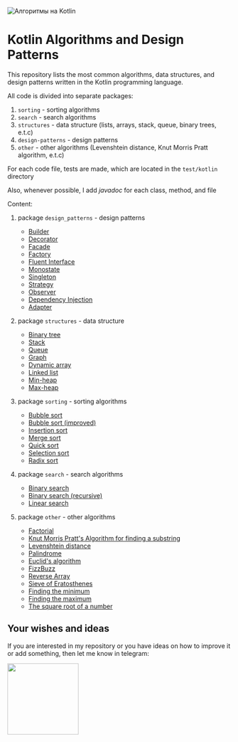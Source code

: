 ![Алгоритмы на Kotlin](https://github.com/KiberneticWorm/Kotlin-Algorithms-and-Design-Patterns/blob/master/assets/algo_english.png)

# Kotlin Algorithms and Design Patterns

This repository lists the most common algorithms, data structures, and design patterns written in the Kotlin programming language.

All code is divided into separate packages:

1. <code>sorting</code> - sorting algorithms
2. <code>search</code> - search algorithms
3. <code>structures</code> - data structure (lists, arrays, stack, queue, binary trees, e.t.c)
4. <code>design-patterns</code> - design patterns
5. <code>other</code> - other algorithms (Levenshtein distance, Knut Morris Pratt algorithm, e.t.c)

For each code file, tests are made, which are located in the <code>test/kotlin</code> directory

Also, whenever possible, I add *javadoc* for each class, method, and file

Content:

1. package <code>design_patterns</code> - design patterns
    * [Builder](https://github.com/KiberneticWorm/Kotlin-Algorithms-and-Design-Patterns/blob/master/src/main/kotlin/en/design_patterns/Builder.kt)
    * [Decorator](https://github.com/KiberneticWorm/Kotlin-Algorithms-and-Design-Patterns/blob/master/src/main/kotlin/en/design_patterns/Decorator.kt)
    * [Facade](https://github.com/KiberneticWorm/Kotlin-Algorithms-and-Design-Patterns/blob/master/src/main/kotlin/en/design_patterns/Facade.kt)
    * [Factory](https://github.com/KiberneticWorm/Kotlin-Algorithms-and-Design-Patterns/blob/master/src/main/kotlin/en/design_patterns/Factory.kt)
    * [Fluent Interface](https://github.com/KiberneticWorm/Kotlin-Algorithms-and-Design-Patterns/blob/master/src/main/kotlin/en/design_patterns/Fluent%20Interface%20Pattern.kt)
    * [Monostate](https://github.com/KiberneticWorm/Kotlin-Algorithms-and-Design-Patterns/blob/master/src/main/kotlin/en/design_patterns/Monostate.kt)
    * [Singleton](https://github.com/KiberneticWorm/Kotlin-Algorithms-and-Design-Patterns/blob/master/src/main/kotlin/en/design_patterns/Singleton.kt)
    * [Strategy](https://github.com/KiberneticWorm/Kotlin-Algorithms-and-Design-Patterns/blob/master/src/main/kotlin/en/design_patterns/Strategy.kt)
    * [Observer](https://github.com/KiberneticWorm/Kotlin-Algorithms-and-Design-Patterns/blob/master/src/main/kotlin/en/design_patterns/Observer.kt)
    * [Dependency Injection](https://github.com/KiberneticWorm/Kotlin-Algorithms-and-Design-Patterns/blob/master/src/main/kotlin/en/design_patterns/Dependency%20%20Injection.kt)
    * [Adapter](https://github.com/KiberneticWorm/Kotlin-Algorithms-and-Design-Patterns/blob/master/src/main/kotlin/en/design_patterns/Adapter.kt)

2. package <code>structures</code> - data structure
    * [Binary tree](https://github.com/KiberneticWorm/Kotlin-Algorithms-and-Design-Patterns/blob/master/src/main/kotlin/en/structures/BinaryTree.kt)
    * [Stack](https://github.com/KiberneticWorm/Kotlin-Algorithms-and-Design-Patterns/blob/master/src/main/kotlin/en/structures/Stack.kt)
    * [Queue](https://github.com/KiberneticWorm/Kotlin-Algorithms-and-Design-Patterns/blob/master/src/main/kotlin/en/structures/Queue.kt)
    * [Graph](https://github.com/KiberneticWorm/Kotlin-Algorithms-and-Design-Patterns/blob/master/src/main/kotlin/en/structures/Graph.kt)
    * [Dynamic array](https://github.com/KiberneticWorm/Kotlin-Algorithms-and-Design-Patterns/blob/master/src/main/kotlin/en/structures/DynamicArray.kt)
    * [Linked list](https://github.com/KiberneticWorm/Kotlin-Algorithms-and-Design-Patterns/blob/master/src/main/kotlin/en/structures/LinkedList.kt)
    * [Min-heap](https://github.com/KiberneticWorm/Kotlin-Algorithms-and-Design-Patterns/blob/master/src/main/kotlin/en/structures/MinHeap.kt)
    * [Max-heap](https://github.com/KiberneticWorm/Kotlin-Algorithms-and-Design-Patterns/blob/master/src/main/kotlin/en/structures/MaxHeap.kt)

3. package <code>sorting</code> - sorting algorithms
    * [Bubble sort](https://github.com/KiberneticWorm/Kotlin-Algorithms-and-Design-Patterns/blob/master/src/main/kotlin/en/sorting/BubbleSort.kt)
    * [Bubble sort (improved)](https://github.com/KiberneticWorm/Kotlin-Algorithms-and-Design-Patterns/blob/master/src/main/kotlin/en/sorting/BubbleSortImproved.kt)
    * [Insertion sort](https://github.com/KiberneticWorm/Kotlin-Algorithms-and-Design-Patterns/blob/master/src/main/kotlin/en/sorting/InsertionSort.kt)
    * [Merge sort](https://github.com/KiberneticWorm/Kotlin-Algorithms-and-Design-Patterns/blob/master/src/main/kotlin/en/sorting/MergeSort.kt)
    * [Quick sort](https://github.com/KiberneticWorm/Kotlin-Algorithms-and-Design-Patterns/blob/master/src/main/kotlin/en/sorting/QuickSort.kt)
    * [Selection sort](https://github.com/KiberneticWorm/Kotlin-Algorithms-and-Design-Patterns/blob/master/src/main/kotlin/en/sorting/SelectionSort.kt)
    * [Radix sort](https://github.com/KiberneticWorm/Kotlin-Algorithms-and-Design-Patterns/blob/master/src/main/kotlin/en/sorting/RadixSort.kt)

4. package <code>search</code> - search algorithms
    * [Binary search](https://github.com/KiberneticWorm/Kotlin-Algorithms-and-Design-Patterns/blob/master/src/main/kotlin/en/search/BinarySearch.kt)
    * [Binary search (recursive)](https://github.com/KiberneticWorm/Kotlin-Algorithms-and-Design-Patterns/blob/master/src/main/kotlin/ru/search/BinarySearchRecursive.kt)
    * [Linear search](https://github.com/KiberneticWorm/Kotlin-Algorithms-and-Design-Patterns/blob/master/src/main/kotlin/en/search/LinearSearch.kt)

5. package <code>other</code> - other algorithms
    * [Factorial](https://github.com/KiberneticWorm/Kotlin-Algorithms-and-Design-Patterns/blob/master/src/main/kotlin/en/other/Factorial.kt)
    * [Knut Morris Pratt's Algorithm for finding a substring](https://github.com/KiberneticWorm/Kotlin-Algorithms-and-Design-Patterns/blob/master/src/main/kotlin/en/other/KnuthMorrisPratt.kt)
    * [Levenshtein distance](https://github.com/KiberneticWorm/Kotlin-Algorithms-and-Design-Patterns/blob/master/src/main/kotlin/en/other/LevensteinLength.kt)
    * [Palindrome](https://github.com/KiberneticWorm/Kotlin-Algorithms-and-Design-Patterns/blob/master/src/main/kotlin/en/other/Palindrome.kt)
    * [Euclid's algorithm](https://github.com/KiberneticWorm/Kotlin-Algorithms-and-Design-Patterns/blob/master/src/main/kotlin/en/other/Euclid.kt)
    * [FizzBuzz](https://github.com/KiberneticWorm/Kotlin-Algorithms-and-Design-Patterns/blob/master/src/main/kotlin/en/other/FizzBuzz.kt)
    * [Reverse Array](https://github.com/KiberneticWorm/Kotlin-Algorithms-and-Design-Patterns/blob/master/src/main/kotlin/en/other/ReverseArray.kt)
    * [Sieve of Eratosthenes](https://github.com/KiberneticWorm/Kotlin-Algorithms-and-Design-Patterns/blob/master/src/main/kotlin/en/other/SieveOfEratosthenes.kt)
    * [Finding the minimum](https://github.com/KiberneticWorm/Kotlin-Algorithms-and-Design-Patterns/blob/master/src/main/kotlin/en/other/Max.kt)
    * [Finding the maximum](https://github.com/KiberneticWorm/Kotlin-Algorithms-and-Design-Patterns/blob/master/src/main/kotlin/en/other/Min.kt)
    * [The square root of a number](https://github.com/KiberneticWorm/Kotlin-Algorithms-and-Design-Patterns/blob/master/src/main/kotlin/en/other/Sqrt.kt)

## Your wishes and ideas

If you are interested in my repository or you have ideas on how to improve it or add something, then let me know in telegram:

<a href="https://t.me/good_twilly"><img src="https://upload.wikimedia.org/wikipedia/commons/thumb/8/82/Telegram_logo.svg/1024px-Telegram_logo.svg.png" width=160 /></a>
